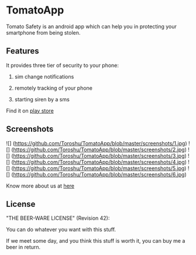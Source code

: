 # TomatoApp
Tomato Safety is an android app which can help you in protecting your smartphone from being stolen.


## Features

It provides three tier of security to your phone:

1. sim change notifications

2. remotely tracking of your phone

3. starting siren by a sms



Find it on [play store](https://play.google.com/store/apps/details?id=toroshu.tomato)

## Screenshots

![] (https://github.com/Toroshu/TomatoApp/blob/master/screenshots/1.jpg)
![] (https://github.com/Toroshu/TomatoApp/blob/master/screenshots/2.jpg)
![] (https://github.com/Toroshu/TomatoApp/blob/master/screenshots/3.jpg)
![] (https://github.com/Toroshu/TomatoApp/blob/master/screenshots/4.jpg)
![] (https://github.com/Toroshu/TomatoApp/blob/master/screenshots/5.jpg)
![] (https://github.com/Toroshu/TomatoApp/blob/master/screenshots/6.jpg)

Know more about us at [here](http://toroshulabs.co)

## License

"THE BEER-WARE LICENSE" (Revision 42):

You can do whatever you want with this stuff. 

If we meet some day, and you think this stuff is worth it, you can buy me a beer in return.
